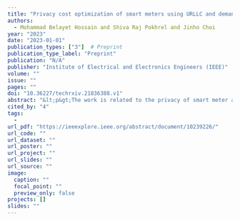 ```yaml
---
title: "Privacy cost optimization of smart meters using URLLC and demand side energy trading"
authors:
  - Mohammad Belayet Hossain and Shiva Raj Pokhrel and Jinho Choi
year: "2023"
date: "2023-01-01"
publication_types: ["3"]  # Preprint
publication_type_label: "Preprint"
publication: "N/A"
publisher: "Institute of Electrical and Electronics Engineers (IEEE)"
volume: ""
issue: ""
pages: ""
doi: "10.36227/techrxiv.21836388.v1"
abstract: "&lt;p&gt;The work is related to the privacy of smart meter and the benifits of using URLLC in smart grid network.&lt;/p&gt;"
cited_by: "4"
tags:
  - 
url_pdf: "https://ieeexplore.ieee.org/abstract/document/10239226/"
url_code: ""
url_dataset: ""
url_poster: ""
url_project: ""
url_slides: ""
url_source: ""
image:
  caption: ""
  focal_point: ""
  preview_only: false
projects: []
slides: ""
---
```

